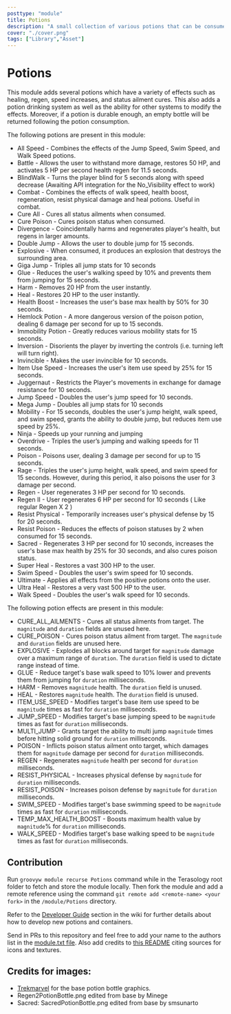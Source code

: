 ```yaml
---
posttype: "module" 
title: Potions
description: "A small collection of various potions that can be consumed for several effects."
cover: "./cover.png"
tags: ["Library","Asset"]
---
```

Potions
============

This module adds several potions which have a variety of effects such as healing, regen, speed increases, and status
ailment cures. This also adds a potion drinking system as well as the ability for other systems to modify the effects.
Moreover, if a potion is durable enough, an empty bottle will be returned following the potion consumption.

The following potions are present in this module:

* All Speed - Combines the effects of the Jump Speed, Swim Speed, and Walk Speed potions.
* Battle - Allows the user to withstand more damage, restores 50 HP, and activates 5 HP per second health regen for 11.5 seconds.
* BlindWalk - Turns the player blind for 5 seconds along with speed decrease (Awaiting API integration for the No_Visibility effect to work)
* Combat - Combines the effects of walk speed, health boost, regeneration, resist physical damage and heal potions. Useful in combat.
* Cure All - Cures all status ailments when consumed.
* Cure Poison - Cures poison status when consumed.
* Divergence - Coincidentally harms and regenerates player's health, but regens in larger amounts.
* Double Jump - Allows the user to double jump for 15 seconds.
* Explosive - When consumed, it produces an explosion that destroys the surrounding area.
* Giga Jump - Triples all jump stats for 10 seconds
* Glue - Reduces the user's walking speed by 10% and prevents them from jumping for 15 seconds.
* Harm - Removes 20 HP from the user instantly.
* Heal - Restores 20 HP to the user instantly.
* Health Boost - Increases the user's base max health by 50% for 30 seconds.
* Hemlock Potion - A more dangerous version of the poison potion, dealing 6 damage per second for up to 15 seconds.
* Immobility Potion - Greatly reduces various mobility stats for 15 seconds.
* Inversion - Disorients the player by inverting the controls (i.e. turning left will turn right).
* Invincible - Makes the user invincible for 10 seconds.
* Item Use Speed - Increases the user's item use speed by 25% for 15 seconds.
* Juggernaut - Restricts the Player's movements in exchange for damage resistance for 10 seconds.
* Jump Speed - Doubles the user's jump speed for 10 seconds.
* Mega Jump - Doubles all jump stats for 10 seconds
* Mobility - For 15 seconds, doubles the user's jump height, walk speed, and swim speed, grants the ability to double jump, but reduces item use speed by 25%.
* Ninja - Speeds up your running and jumping
* Overdrive - Triples the user’s jumping and walking speeds for 11 seconds.
* Poison - Poisons user, dealing 3 damage per second for up to 15 seconds.
* Rage - Triples the user's jump height, walk speed, and swim speed for 15 seconds. However, during this period, it also poisons the user for 3 damage per second.
* Regen - User regenerates 3 HP per second for 10 seconds.
* Regen II - User regenerates 6 HP per second for 10 seconds ( Like regular Regen X 2 )
* Resist Physical - Temporarily increases user's physical defense by 15 for 20 seconds.
* Resist Poison - Reduces the effects of poison statuses by 2 when consumed for 15 seconds.
* Sacred - Regenerates 3 HP per second for 10 seconds, increases the user's base max health by 25% for 30 seconds, and also cures poison status.
* Super Heal - Restores a vast 300 HP to the user.
* Swim Speed - Doubles the user's swim speed for 10 seconds.
* Ultimate - Applies all effects from the positive potions onto the user.
* Ultra Heal - Restores a very vast 500 HP to the user.
* Walk Speed - Doubles the user's walk speed for 10 seconds.

The following potion effects are present in this module:

* CURE_ALL_AILMENTS - Cures all status ailments from target. The `magnitude` and `duration` fields are unused here.
* CURE_POISON - Cures poison status ailment from target. The `magnitude` and `duration` fields are unused here.
* EXPLOSIVE - Explodes all blocks around target for `magnitude` damage over a maximum range of `duration`. The `duration` field is used to dictate range instead of time.
* GLUE - Reduce target's base walk speed to 10% lower and prevents them from jumping for `duration` milliseconds.
* HARM - Removes `magnitude` health. The `duration` field is unused.
* HEAL - Restores `magnitude` health. The `duration` field is unused.
* ITEM_USE_SPEED - Modifies target's base item use speed to be `magnitude` times as fast for `duration` milliseconds.
* JUMP_SPEED - Modifies target's base jumping speed to be `magnitude` times as fast for `duration` milliseconds.
* MULTI_JUMP - Grants target the ability to multi jump `magnitude` times before hitting solid ground for `duration` milliseconds.
* POISON - Inflicts poison status ailment onto target, which damages them for `magnitude` damage per second for `duration` milliseconds.
* REGEN - Regenerates `magnitude` health per second for `duration` milliseconds.
* RESIST_PHYSICAL - Increases physical defense by `magnitude` for `duration` milliseconds.
* RESIST_POISON - Increases poison defense by `magnitude` for `duration` milliseconds.
* SWIM_SPEED - Modifies target's base swimming speed to be `magnitude` times as fast for `duration` milliseconds.
* TEMP_MAX_HEALTH_BOOST - Boosts maximum health value by `magnitude`% for `duration` milliseconds.
* WALK_SPEED - Modifies target's base walking speed to be `magnitude` times as fast for `duration` milliseconds.

## Contribution

Run `groovyw module recurse Potions` command while in the Terasology root folder to fetch and store the module locally. Then fork the module and add a remote reference using the command `git remote add <remote-name> <your fork>` in the `/module/Potions` directory.  

Refer to the [Developer Guide](https://github.com/Terasology/Potions/wiki/Developer-Guide) section in the wiki for further details about how to develop new potions and containers.

Send in PRs to this repository and feel free to add your name to the authors list in the [module.txt file](https://github.com/Terasology/Potions/blob/master/module.txt). Also add credits to [this README](https://github.com/Terasology/Potions/blob/master/README.md) citing sources for icons and textures.

## Credits for images:

* [Trekmarvel](https://github.com/Trekmarvel) for the base potion bottle graphics.
* Regen2PotionBottle.png edited from base by Minege
* Sacred: SacredPotionBottle.png edited from base by smsunarto 

